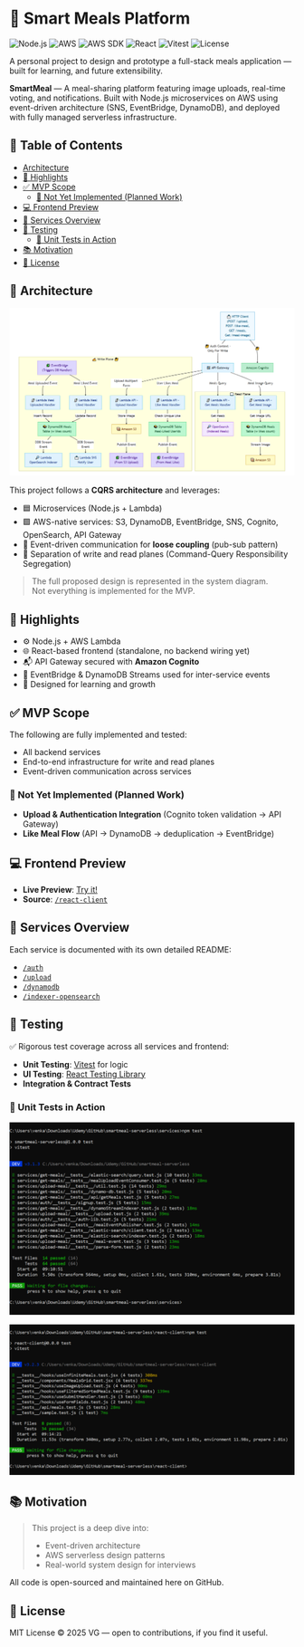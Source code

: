 # 🍱 Smart Meals Platform

![Node.js](https://img.shields.io/badge/Node.js-20.x-green?logo=node.js)
![AWS](https://img.shields.io/badge/AWS-Lambda%2C%20DynamoDB%2C%20S3-orange?logo=amazon-aws)
![AWS SDK](https://img.shields.io/badge/AWS%20SDK-v3-orange?logo=amazon-aws)
![React](https://img.shields.io/badge/React-18-blue?logo=react)
![Vitest](https://img.shields.io/badge/Tested%20with-Vitest-8A2BE2?logo=vitest)
![License](https://img.shields.io/badge/License-MIT-lightgrey)

A personal project to design and prototype a full-stack meals application — built for learning, and future extensibility.

**SmartMeal** — A meal-sharing platform featuring image uploads, real-time voting, and notifications. Built with Node.js microservices on AWS using event-driven architecture (SNS, EventBridge, DynamoDB), and deployed with fully managed serverless infrastructure.

## 📑 Table of Contents

- [Architecture](#-architecture)
- [🎯 Highlights](#-highlights)
- [✅ MVP Scope](#-mvp-scope)
  - [🚧 Not Yet Implemented (Planned Work)](#-not-yet-implemented-planned-work)
- [💻 Frontend Preview](#-frontend-preview)
- [📁 Services Overview](#-services-overview)
- [🧪 Testing](#-testing)
  - [🧱 Unit Tests in Action](#-unit-tests-in-action)
- [📚 Motivation](#-motivation)
- [🚀 License](#-license)

## 📐 Architecture

![System Diagram](./services/docs/architecture.PNG)

This project follows a **CQRS architecture** and leverages:

- 🟦 Microservices (Node.js + Lambda)
- 🟩 AWS-native services: S3, DynamoDB, EventBridge, SNS, Cognito, OpenSearch, API Gateway
- 📨 Event-driven communication for **loose coupling** (pub-sub pattern)
- 🔀 Separation of write and read planes (Command-Query Responsibility Segregation)

> The full proposed design is represented in the system diagram.  
> Not everything is implemented for the MVP.

## 🎯 Highlights

- ⚙️ Node.js + AWS Lambda
- 🌐 React-based frontend (standalone, no backend wiring yet)
- 📬 API Gateway secured with **Amazon Cognito**
- 🔄 EventBridge & DynamoDB Streams used for inter-service events
- 🧠 Designed for learning and growth

## ✅ MVP Scope

The following are fully implemented and tested:

- All backend services
- End-to-end infrastructure for write and read planes
- Event-driven communication across services

### 🚧 Not Yet Implemented (Planned Work)

- **Upload & Authentication Integration** (Cognito token validation → API Gateway)
- **Like Meal Flow** (API → DynamoDB → deduplication → EventBridge)

## 💻 Frontend Preview

- **Live Preview**: [Try it!](https://smartmeal-preview.netlify.app/)
- **Source**: [`/react-client`](./react-client/)

## 📁 Services Overview

Each service is documented with its own detailed README:

- [`/auth`](./services/auth)
- [`/upload`](./services/upload-meal)
- [`/dynamodb`](./services/get-meals/events)
- [`/indexer-opensearch`](./services/get-meals/elastic-search)

## 🧪 Testing

✅ Rigorous test coverage across all services and frontend:

- **Unit Testing**: [Vitest](https://vitest.dev/) for logic
- **UI Testing**: [React Testing Library](https://testing-library.com/docs/react-testing-library/intro/)
- **Integration & Contract Tests**

### 🧱 Unit Tests in Action

![Services unit tests](./docs/services-unit-tests.PNG)

![React unit tests](./docs/react-unit-tests.PNG)

## 📚 Motivation

> This project is a deep dive into:
>
> - Event-driven architecture
> - AWS serverless design patterns
> - Real-world system design for interviews

All code is open-sourced and maintained here on GitHub.

## 🚀 License

MIT License © 2025 VG — open to contributions, if you find it useful.

